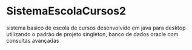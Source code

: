 # SistemaEscolaCursos2
sistema basico de escola de cursos desenvolvido em java para desktop utilizando o padrão de projeto singleton, banco de dados oracle com consultas avançadas
